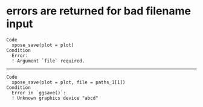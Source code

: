 # errors are returned for bad filename input

    Code
      xpose_save(plot = plot)
    Condition
      Error:
      ! Argument `file` required.

---

    Code
      xpose_save(plot = plot, file = paths_1[1])
    Condition
      Error in `ggsave()`:
      ! Unknown graphics device "abcd"

